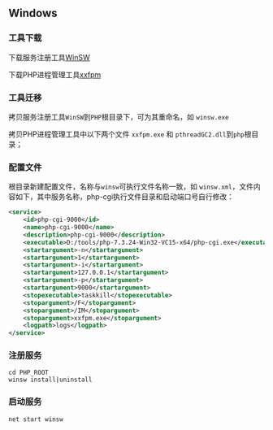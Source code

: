 ## Windows

### 工具下载


下载服务注册工具[WinSW](https://github.com/winsw/winsw)

下载PHP进程管理工具[xxfpm](https://github.com/78/xxfpm)

### 工具迁移

拷贝服务注册工具`WinSW`到`PHP`根目录下，可为其重命名，如 `winsw.exe`

拷贝PHP进程管理工具中以下两个文件 `xxfpm.exe` 和 `pthreadGC2.dll`到`php`根目录；

### 配置文件

根目录新建配置文件，名称与`winsw`可执行文件名称一致，如 `winsw.xml`，文件内容如下，其中服务名称，php-cgi执行文件目录和启动端口号自行修改：

```xml
<service>
    <id>php-cgi-9000</id>
    <name>php-cgi-9000</name>
    <description>php-cgi-9000</description>
    <executable>D:/tools/php-7.3.24-Win32-VC15-x64/php-cgi.exe</executable>
    <startargument>-n</startargument>
    <startargument>1</startargument>
    <startargument>-i</startargument>
    <startargument>127.0.0.1</startargument>
    <startargument>-p</startargument>
    <startargument>9000</startargument>
    <stopexecutable>taskkill</stopexecutable>
    <stopargument>/F</stopargument>
    <stopargument>/IM</stopargument>
    <stopargument>xxfpm.exe</stopargument>
    <logpath>logs</logpath>
</service>
```

### 注册服务

```
cd PHP_ROOT
winsw install|uninstall
```

### 启动服务

```
net start winsw
```